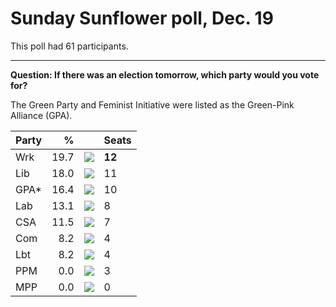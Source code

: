 # Sunday Sunflower poll, Dec. 19

This poll had 61 participants.

---

**Question: If there was an election tomorrow, which party would you vote for?**

The Green Party and Feminist Initiative were listed as the Green-Pink Alliance (GPA).

| Party |     % |   | Seats |
|-------|------:|---|-------|
| Wrk   | 19.7 | ![](https://via.placeholder.com/197x15/5A0B0B/000000?text=+) | **12** |
| Lib   | 18.0 | ![](https://via.placeholder.com/180x15/F1C40F/000000?text=+) | 11 |
| GPA*  | 16.4 | ![](https://via.placeholder.com/164x15/00B140/000000?text=+) | 10 |
| Lab   | 13.1 | ![](https://via.placeholder.com/131x15/EC0F0F/000000?text=+) | 8 |
| CSA   | 11.5 | ![](https://via.placeholder.com/115x15/1A581B/000000?text=+) | 7 |
| Com   |  8.2 | ![](https://via.placeholder.com/82x15/310505/000000?text=+)  | 4 |
| Lbt   |  8.2 | ![](https://via.placeholder.com/82x15/0000FF/000000?text=+)  | 4 |
| PPM   |  0.0 | ![](https://via.placeholder.com/1x15/14E7E7/000000?text=+)   | 3 |
| MPP   |  0.0 | ![](https://via.placeholder.com/1x15/020202/000000?text=+)   | 0 |